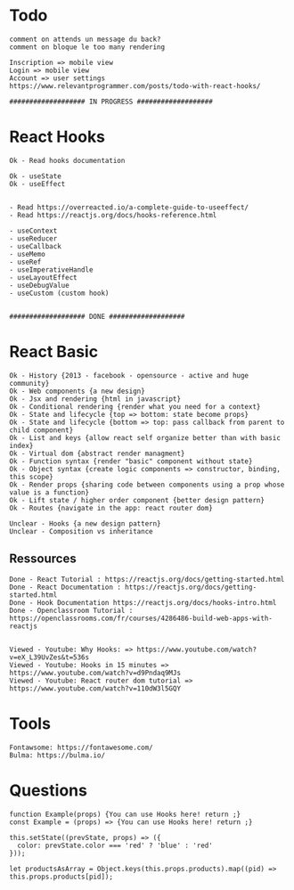 # Todo

	comment on attends un message du back?
	comment on bloque le too many rendering
	
	Inscription => mobile view
	Login => mobile view
	Account => user settings
	https://www.relevantprogrammer.com/posts/todo-with-react-hooks/	
	
	################### IN PROGRESS ###################
		


# React Hooks

	Ok - Read hooks documentation

	Ok - useState
	Ok - useEffect

	
	- Read https://overreacted.io/a-complete-guide-to-useeffect/
	- Read https://reactjs.org/docs/hooks-reference.html
	
	- useContext
	- useReducer
	- useCallback
	- useMemo
	- useRef
	- useImperativeHandle
	- useLayoutEffect
	- useDebugValue
	- useCustom (custom hook)


	################### DONE ###################

# React Basic

	Ok - History {2013 - facebook - opensource - active and huge community}
	Ok - Web components {a new design}
	Ok - Jsx and rendering {html in javascript}
	Ok - Conditional rendering {render what you need for a context}
	Ok - State and lifecycle {top => bottom: state become props}
	Ok - State and lifecycle {bottom => top: pass callback from parent to child component}
	Ok - List and keys {allow react self organize better than with basic index}
	Ok - Virtual dom {abstract render managment}
	Ok - Function syntax {render "basic" component without state}
	Ok - Object syntax {create logic components => constructor, binding, this scope}
	Ok - Render props {sharing code between components using a prop whose value is a function}
	Ok - Lift state / higher order component {better design pattern}
	Ok - Routes {navigate in the app: react router dom}
	
	Unclear - Hooks {a new design pattern}
	Unclear - Composition vs inheritance



## Ressources

		
	Done - React Tutorial : https://reactjs.org/docs/getting-started.html
	Done - React Documentation : https://reactjs.org/docs/getting-started.html
	Done - Hook Documentation https://reactjs.org/docs/hooks-intro.html
	Done - Openclassroom Tutorial : https://openclassrooms.com/fr/courses/4286486-build-web-apps-with-reactjs


	Viewed - Youtube: Why Hooks: => https://www.youtube.com/watch?v=eX_L39UvZes&t=536s
	Viewed - Youtube: Hooks in 15 minutes => https://www.youtube.com/watch?v=d9Pndaq9MJs
	Viewed - Youtube: React router dom tutorial => https://www.youtube.com/watch?v=110dW3l5GQY

# Tools

	Fontawsome: https://fontawesome.com/
	Bulma: https://bulma.io/

# Questions

	function Example(props) {You can use Hooks here! return ;}
	const Example = (props) => {You can use Hooks here! return ;}

	this.setState((prevState, props) => ({
	  color: prevState.color === 'red' ? 'blue' : 'red'
	}));

	let productsAsArray = Object.keys(this.props.products).map((pid) => this.props.products[pid]);
